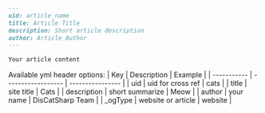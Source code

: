 ```md
---
uid: article_name
title: Article Title
description: Short article description
author: Article Author
---

Your article content
```

Available yml header options:
| Key         | Description        | Example          |
| ----------- | ------------------ | ---------------- |
| uid         | uid for cross ref  | cats             |
| title       | site title         | Cats             |
| description | short summarize    | Meow             |
| author      | your name          | DisCatSharp Team |
| _ogType     | website or article | website          |